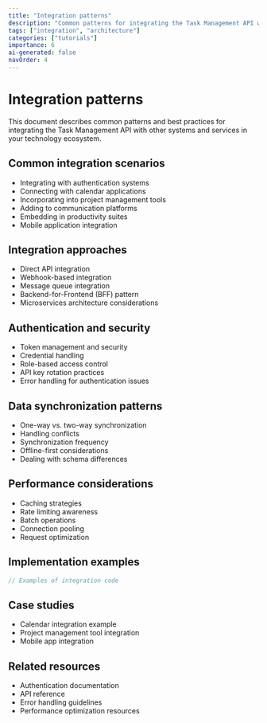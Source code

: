 ```yaml
---
title: "Integration patterns"
description: "Common patterns for integrating the Task Management API with other systems and services."
tags: ["integration", "architecture"]
categories: ["tutorials"]
importance: 6
ai-generated: false
navOrder: 4
---
```


# Integration patterns

This document describes common patterns and best practices for integrating the Task Management API with other systems and services in your technology ecosystem.

## Common integration scenarios

<!-- This section should outline different integration scenarios -->

- Integrating with authentication systems
- Connecting with calendar applications
- Incorporating into project management tools
- Adding to communication platforms
- Embedding in productivity suites
- Mobile application integration

## Integration approaches

<!-- This section should explain different integration approaches -->

- Direct API integration
- Webhook-based integration
- Message queue integration
- Backend-for-Frontend (BFF) pattern
- Microservices architecture considerations

## Authentication and security

<!-- This section should cover authentication and security considerations -->

- Token management and security
- Credential handling
- Role-based access control
- API key rotation practices
- Error handling for authentication issues

## Data synchronization patterns

<!-- This section should address data synchronization challenges -->

- One-way vs. two-way synchronization
- Handling conflicts
- Synchronization frequency
- Offline-first considerations
- Dealing with schema differences

## Performance considerations

<!-- This section should provide performance recommendations -->

- Caching strategies
- Rate limiting awareness
- Batch operations
- Connection pooling
- Request optimization

## Implementation examples

<!-- This section should provide code examples for common integrations -->

```javascript
// Examples of integration code
```

<!-- Consider adding a system architecture diagram showing integration points -->

## Case studies

<!-- This section could include brief case studies of integration examples -->

- Calendar integration example
- Project management tool integration
- Mobile app integration

## Related resources

<!-- This section should link to related documentation -->

- Authentication documentation
- API reference
- Error handling guidelines
- Performance optimization resources


